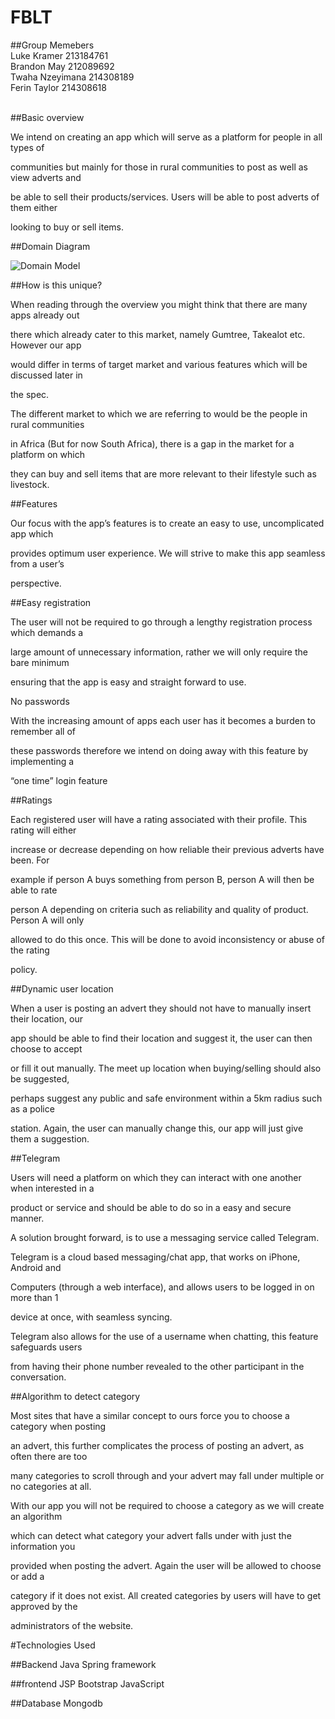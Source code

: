 # FBLT

##Group Memebers</br>
Luke Kramer		  213184761</br>
Brandon May 		212089692</br>
Twaha	Nzeyimana 214308189</br>
Ferin Taylor 		214308618</br></br>



##Basic overview

We intend on creating an app which will serve as a platform for people in all types of

communities but mainly for those in rural communities to post as well as view adverts and

be able to sell their products/services. Users will be able to post adverts of them either

looking to buy or sell items.

##Domain Diagram

![Domain Model](/ERD.png)

##How is this unique?

When reading through the overview you might think that there are many apps already out

there which already cater to this market, namely Gumtree, Takealot etc. However our app

would differ in terms of target market and various features which will be discussed later in

the spec.

The different market to which we are referring to would be the people in rural communities

in Africa (But for now South Africa), there is a gap in the market for a platform on which

they can buy and sell items that are more relevant to their lifestyle such as livestock.

##Features

Our focus with the app’s features is to create an easy to use, uncomplicated app which

provides optimum user experience. We will strive to make this app seamless from a user’s

perspective.

##Easy registration

The user will not be required to go through a lengthy registration process which demands a

large amount of unnecessary information, rather we will only require the bare minimum

ensuring that the app is easy and straight forward to use.

No passwords

With the increasing amount of apps each user has it becomes a burden to remember all of

these passwords therefore we intend on doing away with this feature by implementing a

“one time” login feature

##Ratings

Each registered user will have a rating associated with their profile. This rating will either

increase or decrease depending on how reliable their previous adverts have been. For

example if person A buys something from person B, person A will then be able to rate

person A depending on criteria such as reliability and quality of product. Person A will only

allowed to do this once. This will be done to avoid inconsistency or abuse of the rating

policy.

##Dynamic user location

When a user is posting an advert they should not have to manually insert their location, our

app should be able to find their location and suggest it, the user can then choose to accept

or fill it out manually. The meet up location when buying/selling should also be suggested,

perhaps suggest any public and safe environment within a 5km radius such as a police

station. Again, the user can manually change this, our app will just give them a suggestion.

##Telegram

Users will need a platform on which they can interact with one another when interested in a

product or service and should be able to do so in a easy and secure manner.

A solution brought forward, is to use a messaging service called Telegram.

Telegram is a cloud based messaging/chat app, that works on iPhone, Android and

Computers (through a web interface), and allows users to be logged in on more than 1

device at once, with seamless syncing.

Telegram also allows for the use of a username when chatting, this feature safeguards users

from having their phone number revealed to the other participant in the conversation.

##Algorithm to detect category

Most sites that have a similar concept to ours force you to choose a category when posting

an advert, this further complicates the process of posting an advert, as often there are too

many categories to scroll through and your advert may fall under multiple or no categories at all.

With our app you will not be required to choose a category as we will create an algorithm

which can detect what category your advert falls under with just the information you

provided when posting the advert. Again the user will be allowed to choose or add a

category if it does not exist. All created categories by users will have to get approved by the

administrators of the website.


#Technologies Used

##Backend
Java
Spring framework</br>

##frontend
JSP
Bootstrap
JavaScript</br>

##Database
Mongodb</br>
